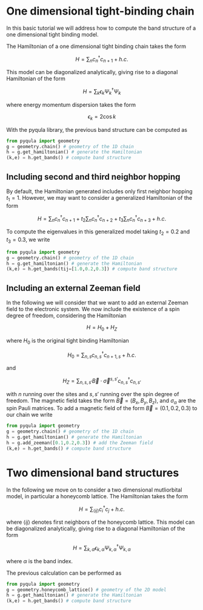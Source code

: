 
# One dimensional tight-binding chain
In this basic tutorial we will address how to compute the band structure of a one dimensional tight binding model.

The Hamiltonian of a one dimensional tight binding chain takes the form

$$H = \sum_n c^\dagger_n c_{n+1} + h.c.$$

This model can be diagonalized analytically, giving rise to a diagonal Hamiltonian of the form

$$
H = \sum_k \epsilon_k \Psi^\dagger_k \Psi_k
$$

where energy momentum dispersion takes the form

$$
\epsilon_k = 2\cos{k}
$$

With the pyqula library, the previous band structure can be computed as

```python
from pyqula import geometry
g = geometry.chain() # geometry of the 1D chain
h = g.get_hamiltonian() # generate the Hamiltonian
(k,e) = h.get_bands() # compute band structure
```

## Including second and third neighbor hopping

By default, the Hamiltonian generated includes only first neighbor hopping
$t_1=1$. However, we may want to consider a generalized Hamiltonian of the form

$$
H = 
\sum_n c^\dagger_n c_{n+1} +
t_2\sum_n c^\dagger_n c_{n+2} +
t_3\sum_n c^\dagger_n c_{n+3} +
h.c.
$$

To compute the eigenvalues in this generalized model
taking $t_2 =0.2$ and $t_3=0.3$, we write

```python
from pyqula import geometry
g = geometry.chain() # geometry of the 1D chain
h = g.get_hamiltonian() # generate the Hamiltonian
(k,e) = h.get_bands(tij=[1.0,0.2,0.3]) # compute band structure
```


## Including an external Zeeman field

In the following we will consider that we want to add an external Zeeman field to the electronic system. We now include the existence of a spin degree of freedom, considering the Hamiltonian

$$
H = H_0 +H_Z
$$

where $H_0$ is the original tight binding Hamiltonian

$$
H_0 = \sum_{n,s} c^\dagger_{n,s} c_{n+1,s} + h.c.
$$

and

$$
H_Z = \sum_{n,s,s'} \vec B \cdot \vec \sigma^{s,s'} c^\dagger_{n,s} c_{n,s'}
$$

with $n$ running over the sites and $s,s'$ running over the spin degree of freedom. The magnetic field takes the form $\vec B = (B_x,B_y,B_z)$, and
$\sigma_\alpha$ are the spin Pauli matrices. To add a magnetic field
of the form $\vec B = (0.1,0.2,0.3)$ to our chain we write

```python
from pyqula import geometry
g = geometry.chain() # geometry of the 1D chain
h = g.get_hamiltonian() # generate the Hamiltonian
h = g.add_zeeman([0.1,0.2,0.3]) # add the Zeeman field
(k,e) = h.get_bands() # compute band structure
```


# Two dimensional band structures
In the following we move on to consider a two dimensional mutliorbital model, in particular a honeycomb lattice. The Hamiltonian takes the form


$$H = \sum_{\langle ij\rangle} c^\dagger_i c_{j} + h.c.$$

where $\langle ij\rangle$ denotes first neighbors of the honeycomb lattice. This model can be diagonalized analytically, giving rise to a diagonal Hamiltonian of the form

$$
H = \sum_{k,\alpha} \epsilon_{k,\alpha} \Psi^\dagger_{k,\alpha} \Psi_{k,\alpha}
$$

where $\alpha$ is the band index.

The previous calculation can be performed as

```python
from pyqula import geometry
g = geometry.honeycomb_lattice() # geometry of the 2D model
h = g.get_hamiltonian() # generate the Hamiltonian
(k,e) = h.get_bands() # compute band structure
```


